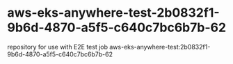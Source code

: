 # aws-eks-anywhere-test-2b0832f1-9b6d-4870-a5f5-c640c7bc6b7b-62
repository for use with E2E test job aws-eks-anywhere-test:2b0832f1-9b6d-4870-a5f5-c640c7bc6b7b-62
